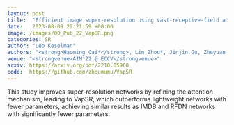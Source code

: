 ```yaml
---
layout: post
title:  "Efficient image super-resolution using vast-receptive-field attention"
date:   2023-08-09 22:21:59 +00:00
image: /images/00_Pub_22_VapSR.png
categories: SR
author: "Leo Keselman"
authors: "<strong>Haoming Cai*</strong>, Lin Zhou*, Jinjin Gu, Zheyuan Li, Yingqi Liu, Xiangyu Chen, Yu Qiao, Chao ."
venue: "<strongvenue>AIM'22 @ ECCV</strongvenue>"
arxiv: https://arxiv.org/pdf/2210.05960
code:  https://github.com/zhoumumu/VapSR
---
```

This study improves super-resolution networks by refining the attention mechanism, leading to VapSR, which outperforms lightweight networks with fewer parameters, achieving similar results as IMDB and RFDN networks with significantly fewer parameters.
